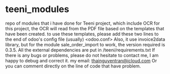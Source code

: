# teeni_modules
repo of modules that i have done for Teeni project, which include OCR
for this project, the OCR will read from the PDF file based on the templates that have been created.
to use these templates, please add these two lines to the end of odoo's config file (usually) <odoo.conf>
Also, it use invoice2data library, but for the module sale_order_import to work, the version required is 0.3.5.
All the external dependencies are put in /teeni/requirements.txt
If there is any bugs or problems, please do not hesitate to contact me, I am happy to debug and correct it.
my email: <thainguyentran@icloud.com>
Or you can comment directly on the line of code that have problem.